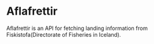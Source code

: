 Aflafrettir
=========

Aflafrettir is an API for fetching landing information from Fiskistofa(Directorate of Fisheries in Iceland).
